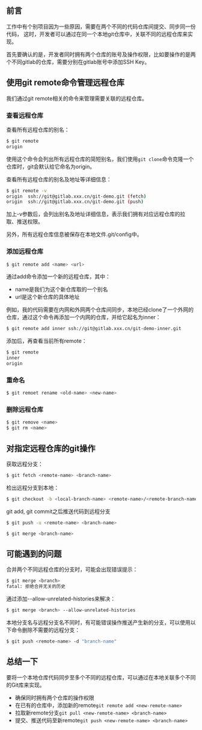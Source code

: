## 前言
工作中有个别项目因为一些原因，需要在两个不同的代码仓库间提交、同步同一份代码，
这时，开发者可以通过在同一个本地git仓库中，关联不同的远程仓库来实现。

首先要确认的是，开发者同时拥有两个仓库的账号及操作权限，比如要操作的是两个不同gitlab的仓库，需要分别在gitlab账号中添加SSH Key。

## 使用git remote命令管理远程仓库
我们通过git remote相关的命令来管理需要关联的远程仓库。

### 查看远程仓库
查看所有远程仓库的别名：
```bash
$ git remote
origin
```
使用这个命令会列出所有远程仓库的简短别名，我们使用`git clone`命令克隆一个仓库时，git会默认给它命名为origin。

查看所有远程仓库的别名及地址等详细信息：
```bash
$ git remote -v
origin	ssh://git@gitlab.xxx.cn/git-demo.git (fetch)
origin	ssh://git@gitlab.xxx.cn/git-demo.git (push)
```
加上-v参数后，会列出别名及地址详细信息，表示我们拥有对应远程仓库的拉取、推送权限。

另外，所有远程仓库信息被保存在本地文件.git/config中。

### 添加远程仓库
```bash
$ git remote add <name> <url>
```
通过add命令添加一个新的远程仓库，其中：
- name是我们为这个新仓库取的一个别名
- url是这个新仓库的具体地址

例如，我的代码需要在内网和外网两个仓库间同步，本地已经clone了一个外网的仓库，通过这个命令再添加一个内网的仓库，并给它起名为inner：
```bash
$ git remote add inner ssh://git@gitlab.xxx.cn/git-demo-inner.git
```

添加后，再查看当前所有remote：
```bash
$ git remote
inner
origin
```

### 重命名
```bash
$ git remoet rename <old-name> <new-name>
```

### 删除远程仓库
```bash
$ git remove <name>
$ git rm <name>
```

## 对指定远程仓库的git操作
获取远程分支：
```bash
$ git fetch <remote-name> <branch-name>
```

检出远程分支到本地：
```bash
$ git checkout -b <local-branch-name> <remote-name>/<remote-branch-name>
```


git add, git commit之后推送代码到远程分支
```bash
$ git push -u <remote-name> <branch-name>
```


```bash
$ git merge <branch-name>
```

## 可能遇到的问题
合并两个不同远程仓库的分支时，可能会出现错误提示：
```bash
$ git merge <branch>
fatal: 拒绝合并无关的历史
```
通过添加--allow-unrelated-histories来解决：
```bash
$ git merge <branch> --allow-unrelated-histories 
```

本地分支名与远程分支名不同时，有可能错误操作推送产生新的分支，可以使用以下命令删除不需要的远程分支：
```bash
$ git push <remote-name> -d "branch-name"
```

## 总结一下
要将一个本地仓库代码同步至多个不同的远程仓库，可以通过在本地关联多个不同的Git库来实现。
- 确保同时拥有两个仓库的操作权限
- 在已有的仓库中，添加新的remote`git remote add <new-remote-name>`
- 拉取新remote分支`git pull <new-remote-name> <branch-name>`
- 提交、推送代码至新remote`git push <new-remote-name> <branch-name>`


